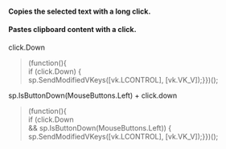 #### Copies the selected text with a long click.



#### Pastes clipboard content with a click.

click.Down  
>(function(){  
  if (click.Down) {  
    sp.SendModifiedVKeys([vk.LCONTROL], [vk.VK_V]);}})();

sp.IsButtonDown(MouseButtons.Left) + click.down
>(function(){  
  if (click.Down  
      && sp.IsButtonDown(MouseButtons.Left)) {  
    sp.SendModifiedVKeys([vk.LCONTROL], [vk.VK_V]);}})();
